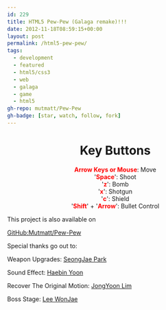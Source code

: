 ```yaml
---
id: 229
title: HTML5 Pew-Pew (Galaga remake)!!!
date: 2012-11-18T08:59:15+00:00
layout: post
permalink: /html5-pew-pew/
tags:  
  - development
  - featured
  - html5/css3
  - web
  - galaga
  - game
  - html5
gh-repo: mutmatt/Pew-Pew
gh-badge: [star, watch, follow, fork]
---
```

<link href="https://raw.githubusercontent.com/Mutmatt/Pew-Pew/deprecated/css/bootstrap-responsive.min.css" type="spreadsheet" />

<link href='https://fonts.googleapis.com/css?family=Iceland' rel='stylesheet' type='text/css' />
<script src="//cdn.rawgit.com/Mutmatt/Pew-Pew/deprecated/js/jquery.min.js"></script>
<script src="//cdn.rawgit.com/Mutmatt/Pew-Pew/deprecated/bootstrap.min.js" type></script>
<script src="//cdn.rawgit.com/Mutmatt/Pew-Pew/deprecated/js/boss_weapon.js"></script>
<script src="//cdn.rawgit.com/Mutmatt/Pew-Pew/deprecated/js/galaga.js"></script>

<div class="footer" align="center">
  <h1 class="text-info">
    Key Buttons
  </h1>
  
  <p>
    <b style="color:red;">Arrow Keys or Mouse</b>: Move <br /> '<b style="color:red;">Space</b>': Shoot <br /> '<b style="color:red;">z</b>': Bomb <br /> '<b style="color:red;">x</b>': Shotgun <br /> '<b style="color:red;">c</b>': Shield <br /> '<b style="color:red;">Shift</b>' + '<b style="color:red;">Arrow</b>': Bullet Control<br />
  </p>
</div><canvas id="galaga_canvas" width="400" height="400" style="background-color:black;" tabindex='1'></canvas>


<div id="img_source" style="display:none;">
  <img id="bad1" src="https://raw.githubusercontent.com/Mutmatt/pew-pew/deprecated/img/bad2.png?w=750" data-recalc-dims="1" />
  <img id="bad2" src="https://raw.githubusercontent.com/Mutmatt/pew-pew/deprecated/img/bad3.png?w=750" data-recalc-dims="1" />
  <img id="bad3" src="https://raw.githubusercontent.com/Mutmatt/pew-pew/deprecated/img/bad1.png?w=750" data-recalc-dims="1" />
  <img id="good" src="https://raw.githubusercontent.com/Mutmatt/pew-pew/deprecated/img/good.png?w=750" data-recalc-dims="1" />
  <img id="suri" src="https://raw.githubusercontent.com/Mutmatt/pew-pew/deprecated/img/suri.png?w=750" data-recalc-dims="1" />
  <img id="vim" src="https://raw.githubusercontent.com/Mutmatt/pew-pew/deprecated/img/vim.png?w=750" data-recalc-dims="1" />
  <img id="laser" src="https://raw.githubusercontent.com/Mutmatt/pew-pew/deprecated/img/laser1.png?resize=40%2C24"  data-recalc-dims="1" />
  <img id="boss" src="https://raw.githubusercontent.com/Mutmatt/pew-pew/deprecated/img/bc.png?resize=90%2C70"  data-recalc-dims="1" />
  <img id="explosion" src="https://raw.githubusercontent.com/Mutmatt/pew-pew/deprecated/img/explosion1.png?w=750" data-recalc-dims="1" />
</div>
<audio id="sound0">
<source src="https://raw.githubusercontent.com/Mutmatt/pew-pew/deprecated/media/galaga0.mp3"></source>
<source src="https://raw.githubusercontent.com/Mutmatt/pew-pew/deprecated/media/galaga0.wav"></source> Your browser doesn't support our audio files </audio> <audio id="sound1">
<source src="https://raw.githubusercontent.com/Mutmatt/pew-pew/deprecated/media/galaga1.mp3"></source>
<source src="https://raw.githubusercontent.com/Mutmatt/pew-pew/deprecated/media/galaga1.wav"></source> Your browser doesn't support our audio files </audio> <audio id="sound2">
<source src="https://raw.githubusercontent.com/Mutmatt/pew-pew/deprecated/media/galaga2.mp3"></source>
<source src="https://raw.githubusercontent.com/Mutmatt/pew-pew/deprecated/media/galaga2.wav"></source> Your browser doesn't support our audio files </audio> <audio id="sound3">
<source src="https://raw.githubusercontent.com/Mutmatt/pew-pew/deprecated/media/galaga3.mp3"></source>
<source src="https://raw.githubusercontent.com/Mutmatt/pew-pew/deprecated/media/galaga3.wav"></source> Your browser doesn't support our audio files </audio> <audio id="sound4">
<source src="https://raw.githubusercontent.com/Mutmatt/pew-pew/deprecated/media/galaga4.mp3"></source>
<source src="https://raw.githubusercontent.com/Mutmatt/pew-pew/deprecated/media/galaga4.wav"></source> Your browser doesn't support our audio files </audio> <audio id="sound5">
<source src="https://raw.githubusercontent.com/Mutmatt/pew-pew/deprecated/media/galaga5.mp3"></source>
<source src="https://raw.githubusercontent.com/Mutmatt/pew-pew/deprecated/media/galaga5.wav"></source> Your browser doesn't support our audio files </audio> <audio id="sound6">
<source src="https://raw.githubusercontent.com/Mutmatt/pew-pew/deprecated/media/galaga6.mp3"></source>
<source src="https://raw.githubusercontent.com/Mutmatt/pew-pew/deprecated/media/galaga6.wav"></source> Your browser doesn't support our audio files </audio> <audio id="sound7">
<source src="https://raw.githubusercontent.com/Mutmatt/pew-pew/deprecated/media/galaga7.mp3"></source>
<source src="https://raw.githubusercontent.com/Mutmatt/pew-pew/deprecated/media/galaga7.wav"></source> Your browser doesn't support our audio files </audio> <audio id="sound8">
<source src="https://raw.githubusercontent.com/Mutmatt/pew-pew/deprecated/media/galaga8.mp3"></source>
<source src="https://raw.githubusercontent.com/Mutmatt/pew-pew/deprecated/media/galaga8.wav"></source> Your browser doesn't support our audio files </audio> <audio id="sound9">
<source src="https://raw.githubusercontent.com/Mutmatt/pew-pew/deprecated/media/galaga9.mp3"></source>
<source src="https://raw.githubusercontent.com/Mutmatt/pew-pew/deprecated/media/galaga9.wav"></source> Your browser doesn't support our audio files </audio> <audio id="sound11">
<source src="https://raw.githubusercontent.com/Mutmatt/pew-pew/deprecated/media/galaga11.mp3"></source>
<source src="https://raw.githubusercontent.com/Mutmatt/pew-pew/deprecated/media/galaga11.wav"></source> Your browser doesn't support our audio files </audio> <audio id="sound12">
<source src="https://raw.githubusercontent.com/Mutmatt/pew-pew/deprecated/media/galaga12.mp3"></source>
<source src="https://raw.githubusercontent.com/Mutmatt/pew-pew/deprecated/media/galaga12.wav"></source> Your browser doesn't support our audio files </audio> <audio id="sound13">
<source src="https://raw.githubusercontent.com/Mutmatt/pew-pew/deprecated/media/galaga13.mp3"></source>
<source src="https://raw.githubusercontent.com/Mutmatt/pew-pew/deprecated/media/galaga13.wav"></source> Your browser doesn't support our audio files </audio> <audio id="sound14">
<source src="https://raw.githubusercontent.com/Mutmatt/pew-pew/deprecated/media/galaga14.mp3"></source>
<source src="https://raw.githubusercontent.com/Mutmatt/pew-pew/deprecated/media/galaga14.wav"></source> Your browser doesn't support our audio files </audio> This project is also available on 

<a href="https://github.com/Mutmatt/Pew-Pew" title="HTML5 Galaga" rel="external" target="_blank">GitHub:Mutmatt/Pew-Pew</a>  


  
Special thanks go out to:
  
Weapon Upgrades: <a href="https://plus.google.com/111302679105358219806/about" target="_blank">SeongJae Park</a>
  
Sound Effect: <a href="https://plus.google.com/106958385030616827332/about" target="_blank">Haebin Yoon</a>
  
Recover The Original Motion: <a href="https://plus.google.com/111516089306509884557/about" target="_blank">JongYoon Lim</a>
  
Boss Stage: <a href="https://plus.google.com/107621265594457706915/about" target="_blank">Lee WonJae</a>